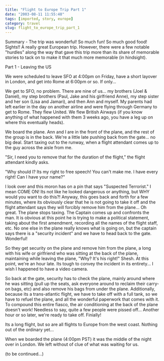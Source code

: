 ```yaml
---
title: "Flight to Europe Trip Part 1"
date: "2003-08-11 11:55:48"
tags: [imported, story, europe]
category: travel
slug: flight_to_europe_trip_part_1
---
```

	
Summary - The trip was wonderful!  So much fun!  So much good food!  Sights!!  A really great European trip.  However, there were a few notable "hurdles" along the way that gave this trip more than its share of memorable stories to tack on to make it that much more memorable (in hindsight).

Part 1 - Leaving the US

We were scheduled to leave SFO at 4:00pm on Friday, have a short layover in London, and get into Rome at 6:00pm or so.  If only...

We get to SFO, no problem.  There are nine of us...  my brothers (Joel & Daniel), my step brothers (Paul, Jake and his girlfriend Anne), my step sister and her son (Lisa and Jamari), and then Ann and myself.  My parents had left earlier in the day on another airline and were flying through Germany to get to Rome.  They flew United.  We flew British Airways (if you know anything of what happened with them 3 weeks ago, you have a leg up on where this eventually heads).

We board the plane.  Ann and I are in the front of the plane, and the rest of the group is in the back.  We're a little late pushing back from the gate... no big deal.  Start taxing out to the runway, when a flight attendant comes up to the guy across the aisle from me.

"Sir, I need you to remove that for the duration of the flight," the flight attendant kindly asks.

"Why should I?  Its my right to free speech!  You can't make me.  I have every right!  Can I have your name?"

I look over and this moron has on a pin that says "Suspected Terrorist."  I mean COME ON!  Its not like he looked dangerous or anything, but WHY would you want to do this?!  Anyway, this goes back and forth for a few minutes, where its obviously clear that he is not going to take it off and the flight attendant says they will forcibly remove him from the plane...  Oh great.  The plane stops taxing.  The Captain comes up and confronts the man.  It is obvious at this point he is trying to make a political statement, taking about the first amendment, recording all the names of the flight staff, etc.  No one else in the plane really knows what is going on, but the captain says there is a "security incident" and we have to head back to the gate.  Wonderful!

So they get security on the plane and remove him from the plane, a long with his wife or girlfriend who was sitting at the back of the plane, maintaining while leaving the plane, "Why?  It's his right!"  Shesh.  At this point, we're an hour late.  Its tough to convey the incident in its entirety... I wish I happened to have a video camera.

So back at the gate, security has to check the plane, mainly around where he was sitting (pull up the seats, ask everyone around to reclaim their carry-on bags, etc) and also remove his bags from under the plane.  Additionally, because its a trans-atlantic flight, we have to take off with a full tank, so we have to refuel the plane, and all the wonderful paperwork that comes with it.  To compound this entire fiasco, the air conditioning at the back of the plane doesn't work!  Needless to say, quite a few people were pissed off...  Another hour or so later, we're ready to take off.  Finially!

Its a long flight, but so are all flights to Europe from the west coast.  Nothing out of the ordinary yet...

When we boarded the plane (4:00pm PST) it was the middle of the night over in London.  We left without of clue of what was waiting for us.

(to be continued...)
